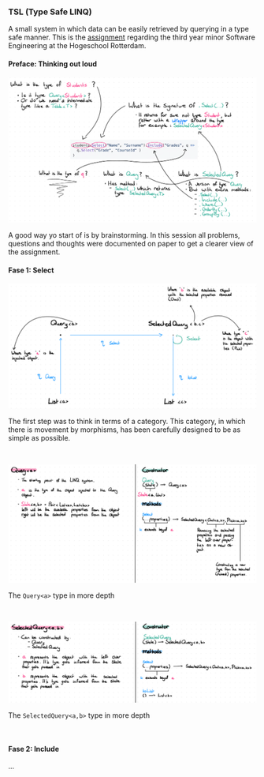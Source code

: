 ### TSL (Type Safe LINQ)

A small system in which data can be easily retrieved by querying in a type safe manner. This is the [assignment](https://github.com/hogeschool/Software-Engineering-Minor/blob/master/Projects/project2%20-%20mini%20typesafe%20LINQ%20to%20SQL.md) regarding the third year minor Software Engineering at the Hogeschool Rotterdam.

#### Preface: Thinking out loud
![Brainstorming](./documentation/preface.png)

A good way yo start of is by brainstorming. In this session all problems, questions and thoughts were documented on paper to get a clearer view of the assignment.


#### Fase 1: Select
![Category](./documentation/fase-1-1.png)

The first step was to think in terms of a category. This category, in which there is movement by morphisms, has been carefully designed to be as simple as possible.

<br />

![Query](./documentation/fase-1-2.png)

The `Query<a>` type in more depth

<br />

![SelectedQuery](./documentation/fase-1-3.png)

The `SelectedQuery<a,b>` type in more depth

<br />

#### Fase 2: Include
...